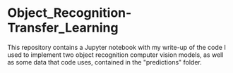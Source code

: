 # Object_Recognition-Transfer_Learning

This repository contains a Jupyter notebook with my write-up of the code I used to implement two object recognition computer vision models, as well as some data that code uses, contained in the "predictions" folder.
